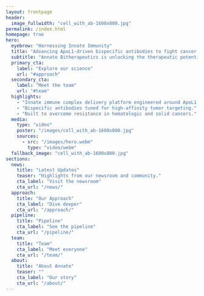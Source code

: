 ```yaml
---
layout: frontpage
header:
  image_fullwidth: "cell_with_ab-1600x800.jpg"
permalink: /index.html
homepage: true
hero:
  eyebrow: "Harnessing Innate Immunity"
  title: "Advancing ApoL1-driven bispecific antibodies to fight cancer."
  subtitle: "Annate Bitherapeutics is unlocking the therapeutic potential of ApoL1 through a next-generation bispecific antibody platform to battle hematologic cancers and solid tumors."
  primary_cta:
    label: "Explore our science"
    url: "#approach"
  secondary_cta:
    label: "Meet the team"
    url: "#team"
  highlights:
    - "Innate immune complex delivery platform engineered around ApoL1."
    - "Bispecific antibodies tuned for high-affinity tumor targeting."
    - "Built to overcome resistance in hematologic and solid cancers."
  media:
    type: "video"
    poster: "/images/cell_with_ab-1600x800.jpg"
    sources:
      - src: "/images/hero.webm"
        type: "video/webm"
  fallback_image: "cell_with_ab-1600x800.jpg"
sections:
  news:
    title: "Latest Updates"
    teaser: "Highlights from our newsroom and community."
    cta_label: "Visit the newsroom"
    cta_url: "/news/"
  approach:
    title: "Our Approach"
    cta_label: "Dive deeper"
    cta_url: "/approach/"
  pipeline:
    title: "Pipeline"
    cta_label: "See the pipeline"
    cta_url: "/pipeline/"
  team:
    title: "Team"
    cta_label: "Meet everyone"
    cta_url: "/team/"
  about:
    title: "About Annate"
    teaser: ""
    cta_label: "Our story"
    cta_url: "/about/"
---
```

